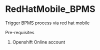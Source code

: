 # RedHatMobile_BPMS
Trigger BPMS process via red hat mobile 

Pre-requisites
1. Openshift Online account
